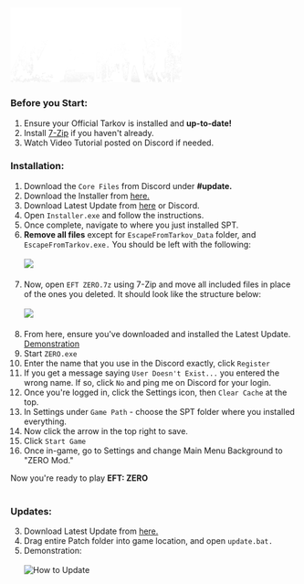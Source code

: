 <img src="https://github.com/bansakai/ZERO/blob/main/Resources/SmallBannerLogo.png" width="300" />

<br>

### Before you Start:

1. Ensure your Official Tarkov is installed and **up-to-date!**
2. Install [7-Zip](https://www.7-zip.org/a/7z2409-x64.exe) if you haven't already.
3. Watch Video Tutorial posted on Discord if needed.

### Installation:

1. Download the `Core Files` from Discord under **#update.**
2. Download the Installer from [here.](https://syncade.gg/spt)
3. Download Latest Update from [here](https://syncade.gg/zero/update) or Discord.
4. Open `Installer.exe` and follow the instructions.
5. Once complete, navigate to where you just installed SPT.
6. **Remove all files** except for `EscapeFromTarkov_Data` folder, and `EscapeFromTarkov.exe.` You should be left with the following:<br><br><img src="https://gitfront.io/r/bansakai/em1m9ZL7VfDC/ZERO/raw/Resources/Remains.png" width="500" /><br><br>
7. Now, open `EFT ZERO.7z` using 7-Zip and move all included files in place of the ones you deleted. It should look like the structure below:<br><br><img src="https://gitfront.io/r/bansakai/em1m9ZL7VfDC/ZERO/raw/Resources/Structure.png" width="500" /><br><br>
8. From here, ensure you've downloaded and installed the Latest Update. [Demonstration](https://github.com/bansakai/ZERO?tab=readme-ov-file#updates)
9. Start `ZERO.exe`
10. Enter the name that you use in the Discord exactly, click `Register`
11. If you get a message saying `User Doesn't Exist...` you entered the wrong name. If so, click `No` and ping me on Discord for your login.
12. Once you're logged in, click the Settings icon, then `Clear Cache` at the top.
13. In Settings under `Game Path` - choose the SPT folder where you installed everything.
14. Now click the arrow in the top right to save.
15. Click `Start Game`
16. Once in-game, go to Settings and change Main Menu Background to "ZERO Mod."

Now you're ready to play **EFT: ZERO**
<br><br>

### Updates:

3. Download Latest Update from [here.](https://syncade.gg/zero/update)
2. Drag entire Patch folder into game location, and open `update.bat.`
3. Demonstration:<br><br>
![How to Update](https://github.com/bansakai/ZERO/blob/main/Resources/HowToUpdate.gif)
